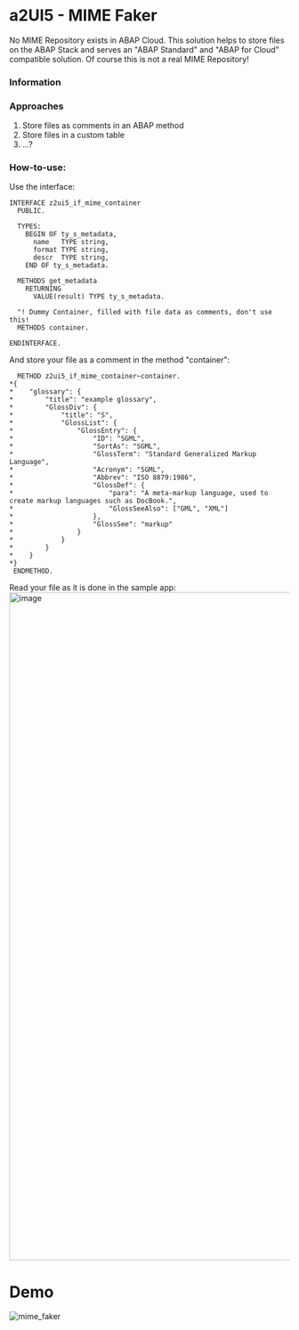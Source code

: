 # a2UI5 - MIME Faker
No MIME Repository exists in ABAP Cloud. This solution helps to store files on the ABAP Stack and serves an "ABAP Standard" and "ABAP for Cloud" compatible solution. Of course this is not a real MIME Repository!

### Information


### Approaches
1. Store files as comments in an ABAP method <br>
2. Store files in a custom table <br>
3. ...? <br>


### How-to-use:
Use the interface:
```abap
INTERFACE z2ui5_if_mime_container
  PUBLIC.

  TYPES:
    BEGIN OF ty_s_metadata,
      name   TYPE string,
      format TYPE string,
      descr  TYPE string,
    END OF ty_s_metadata.

  METHODS get_metadata
    RETURNING
      VALUE(result) TYPE ty_s_metadata.

  "! Dummy Container, filled with file data as comments, don't use this!
  METHODS container.

ENDINTERFACE.
```
And store your file as a comment in the method "container":
```abap
  METHOD z2ui5_if_mime_container~container.
*{
*    "glossary": {
*        "title": "example glossary",
*        "GlossDiv": {
*            "title": "S",
*            "GlossList": {
*                "GlossEntry": {
*                    "ID": "SGML",
*                    "SortAs": "SGML",
*                    "GlossTerm": "Standard Generalized Markup Language",
*                    "Acronym": "SGML",
*                    "Abbrev": "ISO 8879:1986",
*                    "GlossDef": {
*                        "para": "A meta-markup language, used to create markup languages such as DocBook.",
*                        "GlossSeeAlso": ["GML", "XML"]
*                    },
*                    "GlossSee": "markup"
*                }
*            }
*        }
*    }
*}
 ENDMETHOD.
```
Read your file as it is done in the sample app: <br>
<img width="1200" alt="image" src="https://github.com/oblomov-dev/a2UI5_cloud_mime_fake/assets/102328295/cdd2a42a-a40a-4c01-b3de-64f1299c2f40">
# Demo
![mime_faker](https://github.com/oblomov-dev/a2UI5_cloud_mime_fake/assets/102328295/2a30f523-9c2b-46be-89d1-516836ba7e2b)

